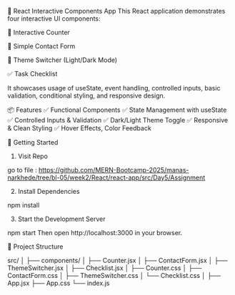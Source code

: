 🏥 React Interactive Components App
This React application demonstrates four interactive UI components:

🔢 Interactive Counter

📝 Simple Contact Form

🎨 Theme Switcher (Light/Dark Mode)

✅ Task Checklist

It showcases usage of useState, event handling, controlled inputs, basic validation, conditional styling, and responsive design.

📦 Features
✅ Functional Components
✅ State Management with useState
✅ Controlled Inputs & Validation
✅ Dark/Light Theme Toggle
✅ Responsive & Clean Styling
✅ Hover Effects, Color Feedback

🚀 Getting Started
1. Visit Repo

go to file : https://github.com/MERN-Bootcamp-2025/manas-narkhede/tree/bl-05/week2/React/react-app/src/Day5/Assignment


2. Install Dependencies

npm install

3. Start the Development Server

npm start
Then open http://localhost:3000 in your browser.

📁 Project Structure

src/
│
├── components/
│   ├── Counter.jsx
│   ├── ContactForm.jsx
│   ├── ThemeSwitcher.jsx
│   ├── Checklist.jsx
│   ├── Counter.css
│   ├── ContactForm.css
│   ├── ThemeSwitcher.css
│   └── Checklist.css
│
├── App.jsx
├── App.css
└── index.js
